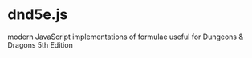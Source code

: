# dnd5e.js
modern JavaScript implementations of formulae useful for Dungeons &amp; Dragons 5th Edition
